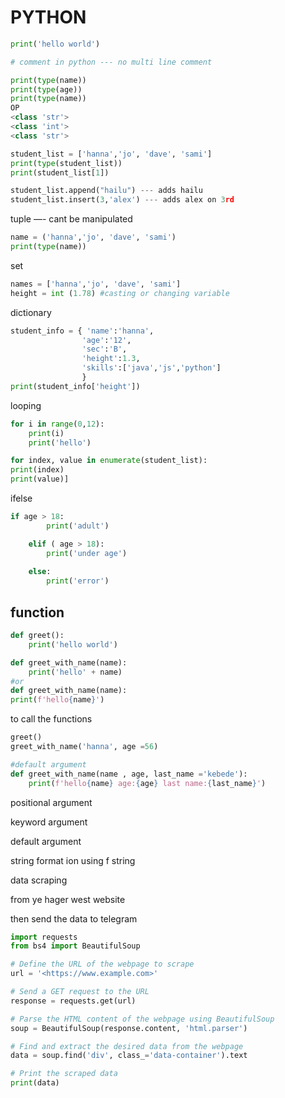 # PYTHON

```python
print('hello world') 
```

```python
# comment in python --- no multi line comment
```

```python
print(type(name))
print(type(age))
print(type(name))
OP
<class 'str'>
<class 'int'>
<class 'str'>

```

```python
student_list = ['hanna','jo', 'dave', 'sami']
print(type(student_list))
print(student_list[1])

student_list.append("hailu") --- adds hailu
student_list.insert(3,'alex') --- adds alex on 3rd
```

tuple —- cant be manipulated

```python
name = ('hanna','jo', 'dave', 'sami')
print(type(name))
```

set

```python
names = ['hanna','jo', 'dave', 'sami']
height = int (1.78) #casting or changing variable
```

dictionary

```python
student_info = { 'name':'hanna',
                'age':'12',
                'sec':'B',
                'height':1.3,
                'skills':['java','js','python']
                }
print(student_info['height'])
```

looping

```python
for i in range(0,12):
    print(i)
    print('hello')

for index, value in enumerate(student_list):
print(index)
print(value)]
```

ifelse

```python
if age > 18:
        print('adult')

    elif ( age > 18):
        print('under age')
        
    else: 
        print('error')
```

## function

```python
def greet():
    print('hello world')

def greet_with_name(name):
    print('hello' + name)   
#or
def greet_with_name(name):
print(f'hello{name}')
```

to call the functions

```python
greet()
greet_with_name('hanna', age =56)

#default argument
def greet_with_name(name , age, last_name ='kebede'):
    print(f'hello{name} age:{age} last name:{last_name}')
```

positional argument

keyword argument

default argument

string format ion using f string

data scraping 

from ye hager west website

then send the data to telegram

```python
import requests
from bs4 import BeautifulSoup

# Define the URL of the webpage to scrape
url = '<https://www.example.com>'

# Send a GET request to the URL
response = requests.get(url)

# Parse the HTML content of the webpage using BeautifulSoup
soup = BeautifulSoup(response.content, 'html.parser')

# Find and extract the desired data from the webpage
data = soup.find('div', class_='data-container').text

# Print the scraped data
print(data)

```
